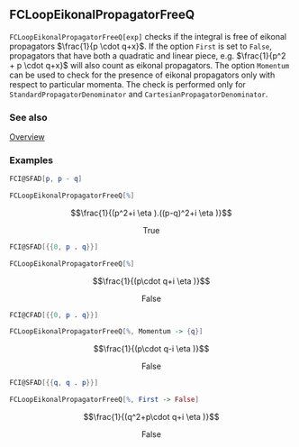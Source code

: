 ## FCLoopEikonalPropagatorFreeQ

`FCLoopEikonalPropagatorFreeQ[exp]` checks if the integral is free of eikonal propagators $\frac{1}{p \cdot q+x}$. If the option `First` is set to `False`, propagators that have both a quadratic and linear piece, e.g. $\frac{1}{p^2 + p \cdot q+x}$ will also count as eikonal propagators. The option `Momentum` can be used to check for the presence of eikonal propagators only with respect to particular momenta. The check is performed only for `StandardPropagatorDenominator` and `CartesianPropagatorDenominator`.

### See also

[Overview](Extra/FeynCalc.md)

### Examples

```mathematica
FCI@SFAD[p, p - q] 
 
FCLoopEikonalPropagatorFreeQ[%]
```

$$\frac{1}{(p^2+i \eta ).((p-q)^2+i \eta )}$$

$$\text{True}$$

```mathematica
FCI@SFAD[{{0, p . q}}] 
 
FCLoopEikonalPropagatorFreeQ[%]
```

$$\frac{1}{(p\cdot q+i \eta )}$$

$$\text{False}$$

```mathematica
FCI@CFAD[{{0, p . q}}] 
 
FCLoopEikonalPropagatorFreeQ[%, Momentum -> {q}]
```

$$\frac{1}{(p\cdot q-i \eta )}$$

$$\text{False}$$

```mathematica
FCI@SFAD[{{q, q . p}}] 
 
FCLoopEikonalPropagatorFreeQ[%, First -> False]
```

$$\frac{1}{(q^2+p\cdot q+i \eta )}$$

$$\text{False}$$
